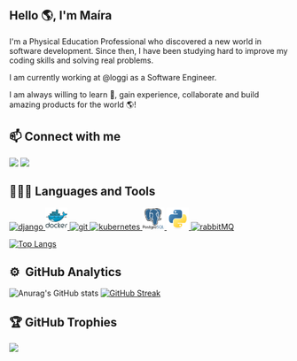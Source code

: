 ## Hello :earth_americas:, I'm Maíra
I'm a Physical Education Professional who discovered a new world in software development. Since then, I have been studying hard to improve my coding skills and solving real problems. 

I am currently working at @loggi as a Software Engineer.

I am always willing to learn 🧠, gain experience, collaborate and build amazing products for the world :earth_americas:!


## 📫 Connect with me
 <a href="https://www.linkedin.com/in/mairaafreitas/"><img src="https://img.shields.io/badge/-LinkedIn-%230077B5?style=for-the-badge&logo=linkedin&logoColor=white" target="_blank"></a> 
 <a href = "mailto:maira.oliveirafreitas@gmail.com"><img src="https://img.shields.io/badge/Gmail-D14836?style=for-the-badge&logo=gmail&logoColor=white" target="_blank"></a>




## 👩🏻‍💻 Languages and Tools

<p align="left"> <a href="https://www.djangoproject.com/" target="_blank" rel="noreferrer"> <img src="https://cdn.worldvectorlogo.com/logos/django.svg" alt="django" width="40" height="40"/> </a> <a href="https://www.docker.com/" target="_blank" rel="noreferrer"> <img src="https://raw.githubusercontent.com/devicons/devicon/master/icons/docker/docker-original-wordmark.svg" alt="docker" width="40" height="40"/> </a> <a href="https://git-scm.com/" target="_blank" rel="noreferrer"> <img src="https://www.vectorlogo.zone/logos/git-scm/git-scm-icon.svg" alt="git" width="40" height="40"/> </a> <a href="https://kubernetes.io" target="_blank" rel="noreferrer"> <img src="https://www.vectorlogo.zone/logos/kubernetes/kubernetes-icon.svg" alt="kubernetes" width="40" height="40"/> </a> <a href="https://www.postgresql.org" target="_blank" rel="noreferrer"> <img src="https://raw.githubusercontent.com/devicons/devicon/master/icons/postgresql/postgresql-original-wordmark.svg" alt="postgresql" width="40" height="40"/> </a> <a href="https://www.python.org" target="_blank" rel="noreferrer"> <img src="https://raw.githubusercontent.com/devicons/devicon/master/icons/python/python-original.svg" alt="python" width="40" height="40"/> </a> <a href="https://www.rabbitmq.com" target="_blank" rel="noreferrer"> <img src="https://www.vectorlogo.zone/logos/rabbitmq/rabbitmq-icon.svg" alt="rabbitMQ" width="40" height="40"/> </a> </p>

[![Top Langs](https://github-readme-stats.vercel.app/api/top-langs/?username=mairaafreitas&layout=compact&theme=radical)](https://github.com/mairaafreitas/github-readme-stats)




## :gear: &nbsp;GitHub Analytics

![Anurag's GitHub stats](https://github-readme-stats.vercel.app/api?username=mairaafreitas&show_icons=true&theme=radical&count_private=true)
[![GitHub Streak](http://github-readme-streak-stats.herokuapp.com?user=mairaafreitas&theme=radical&date_format=j%20M%5B%20Y%5D)](https://git.io/streak-stats)

## 🏆 GitHub Trophies
![](https://github-profile-trophy.vercel.app/?username=mairaafreitas&theme=radical&no-frame=false&no-bg=true&margin-w=4)
